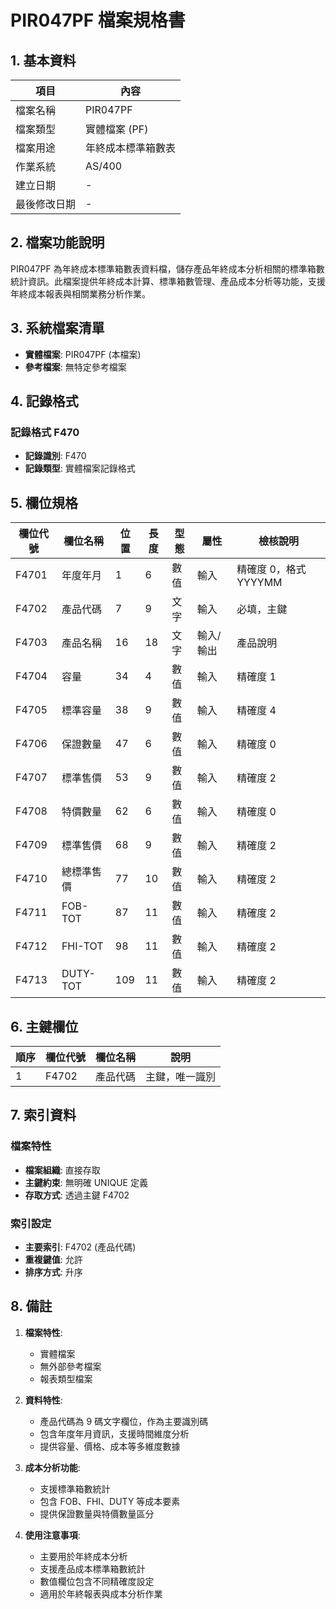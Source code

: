 # PIR047PF 檔案規格書

## 1. 基本資料

| 項目 | 內容 |
|------|------|
| 檔案名稱 | PIR047PF |
| 檔案類型 | 實體檔案 (PF) |
| 檔案用途 | 年終成本標準箱數表 |
| 作業系統 | AS/400 |
| 建立日期 | - |
| 最後修改日期 | - |

## 2. 檔案功能說明

PIR047PF 為年終成本標準箱數表資料檔，儲存產品年終成本分析相關的標準箱數統計資訊。此檔案提供年終成本計算、標準箱數管理、產品成本分析等功能，支援年終成本報表與相關業務分析作業。

## 3. 系統檔案清單

- **實體檔案**: PIR047PF (本檔案)
- **參考檔案**: 無特定參考檔案

## 4. 記錄格式

### 記錄格式 F470
- **記錄識別**: F470
- **記錄類型**: 實體檔案記錄格式

## 5. 欄位規格

| 欄位代號 | 欄位名稱 | 位置 | 長度 | 型態 | 屬性 | 檢核說明 |
|----------|----------|------|------|------|------|----------|
| F4701 | 年度年月 | 1 | 6 | 數值 | 輸入 | 精確度 0，格式 YYYYMM |
| F4702 | 產品代碼 | 7 | 9 | 文字 | 輸入 | 必填，主鍵 |
| F4703 | 產品名稱 | 16 | 18 | 文字 | 輸入/輸出 | 產品說明 |
| F4704 | 容量 | 34 | 4 | 數值 | 輸入 | 精確度 1 |
| F4705 | 標準容量 | 38 | 9 | 數值 | 輸入 | 精確度 4 |
| F4706 | 保證數量 | 47 | 6 | 數值 | 輸入 | 精確度 0 |
| F4707 | 標準售價 | 53 | 9 | 數值 | 輸入 | 精確度 2 |
| F4708 | 特價數量 | 62 | 6 | 數值 | 輸入 | 精確度 0 |
| F4709 | 標準售價 | 68 | 9 | 數值 | 輸入 | 精確度 2 |
| F4710 | 總標準售價 | 77 | 10 | 數值 | 輸入 | 精確度 2 |
| F4711 | FOB-TOT | 87 | 11 | 數值 | 輸入 | 精確度 2 |
| F4712 | FHI-TOT | 98 | 11 | 數值 | 輸入 | 精確度 2 |
| F4713 | DUTY-TOT | 109 | 11 | 數值 | 輸入 | 精確度 2 |

## 6. 主鍵欄位

| 順序 | 欄位代號 | 欄位名稱 | 說明 |
|------|----------|----------|------|
| 1 | F4702 | 產品代碼 | 主鍵，唯一識別 |

## 7. 索引資料

### 檔案特性
- **檔案組織**: 直接存取
- **主鍵約束**: 無明確 UNIQUE 定義
- **存取方式**: 透過主鍵 F4702

### 索引設定
- **主要索引**: F4702 (產品代碼)
- **重複鍵值**: 允許
- **排序方式**: 升序

## 8. 備註

1. **檔案特性**: 
   - 實體檔案
   - 無外部參考檔案
   - 報表類型檔案

2. **資料特性**:
   - 產品代碼為 9 碼文字欄位，作為主要識別碼
   - 包含年度年月資訊，支援時間維度分析
   - 提供容量、價格、成本等多維度數據

3. **成本分析功能**:
   - 支援標準箱數統計
   - 包含 FOB、FHI、DUTY 等成本要素
   - 提供保證數量與特價數量區分

4. **使用注意事項**:
   - 主要用於年終成本分析
   - 支援產品成本標準箱數統計
   - 數值欄位包含不同精確度設定
   - 適用於年終報表與成本分析作業 